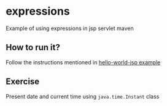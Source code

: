 # expressions
Example of using expressions in jsp servlet maven

## How to run it?
Follow the instructions mentioned in [hello-world-jsp example](../00_hello-world-jsp/README.md)

## Exercise
Present date and current time using `java.time.Instant` class